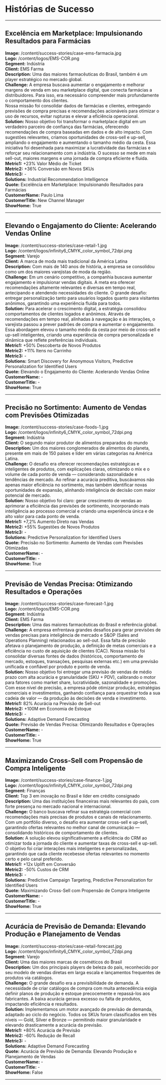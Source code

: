 # Histórias de Sucesso

---

## Excelência em Marketplace: Impulsionando Resultados para Farmácias
**Image:** /content/success-stories/case-ems-farmacia.jpg  
**Logo:** /content/logos/EMS-COR.png  
**Segment:** Indústria  
**Client:** EMS Farma  
**Description:** Uma das maiores farmacêuticas do Brasil, também é um player estratégico no mercado global.  
**Challenge:** A empresa buscava aumentar o engajamento e melhorar margens de venda em seu marketplace digital, que conecta farmácias a distribuidores. Para isso, era necessário compreender mais profundamente o comportamento dos clientes.  
Nossa missão foi consolidar dados de farmácias e clientes, entregando previsões de compra precisas e recomendações acionáveis para otimizar o uso de recursos, evitar rupturas e elevar a eficiência operacional.  
**Solution:** Nosso objetivo foi transformar o marketplace digital em um verdadeiro parceiro de confiança das farmácias, oferecendo recomendações de compra baseadas em dados e de alto impacto. Com sugestões relevantes, criamos oportunidades de cross-sell e up-sell, ampliando o engajamento e aumentando o tamanho médio da cesta. Essa iniciativa foi desenhada para maximizar a lucratividade das farmácias e reforçar seu relacionamento com a indústria. O sucesso se mede em mais sell-out, maiores margens e uma jornada de compra eficiente e fluida.  
**Metric1:** +23% Valor Médio de Ticket  
**Metric2:** +36% Conversão em Novos SKUs  
**Metric3:** -  
**Solutions:** Industrial Recommendation Intelligence  
**Quote:** Excelência em Marketplace: Impulsionando Resultados para Farmácias  
**CustomerName:** Paulo Lima  
**CustomerTitle:** New Channel Manager  
**ShowHome:** True

---

## Elevando o Engajamento do Cliente: Acelerando Vendas Online
**Image:** /content/success-stories/case-retail-1.jpg  
**Logo:** /content/logos/infinity6_CMYK_color_symbol_72dpi.png  
**Segment:** Varejo  
**Client:** A marca de moda mais tradicional da América Latina  
**Description:** Com mais de 140 anos de história, a empresa se consolidou como um dos maiores varejistas de moda da região.  
**Challenge:** Em um cenário competitivo, a companhia buscava aumentar engajamento e impulsionar vendas digitais. A meta era oferecer recomendações altamente relevantes e diversas em tempo real, antecipando e atendendo necessidades do cliente. O grande desafio: entregar personalização tanto para usuários logados quanto para visitantes anônimos, garantindo uma experiência fluida para todos.  
**Solution:** Para acelerar o crescimento digital, a estratégia consolidou comportamentos de clientes logados e anônimos. Através de recomendações em tempo real, alinhadas à navegação e às interações, o varejista passou a prever padrões de compra e aumentar o engajamento.  
Essa abordagem elevou o tamanho médio da cesta por meio de cross-sell e up-sell inteligentes, criando uma experiência de compra personalizada e dinâmica que reflete preferências individuais.  
**Metric1:** +50% Descoberta de Novos Produtos  
**Metric2:** +11% Itens no Carrinho  
**Metric3:** -  
**Solutions:** Smart Discovery for Anonymous Visitors, Predictive Personalization for Identified Users  
**Quote:** Elevando o Engajamento do Cliente: Acelerando Vendas Online  
**CustomerName:** -  
**CustomerTitle:** -  
**ShowHome:** True

---

## Precisão no Sortimento: Aumento de Vendas com Previsões Otimizadas
**Image:** /content/success-stories/case-foods-1.jpg  
**Logo:** /content/logos/infinity6_CMYK_color_symbol_72dpi.png  
**Segment:** Indústria  
**Client:** O segundo maior produtor de alimentos preparados do mundo  
**Description:** Um dos maiores conglomerados de alimentos do planeta, presente em mais de 150 países e líder em várias categorias na América Latina.  
**Challenge:** O desafio era oferecer recomendações estratégicas e inteligentes de produtos, com explicações claras, otimizando o mix e o volume de cada ponto de venda — considerando sazonalidade e tendências de mercado. Ao refinar a acurácia preditiva, buscávamos não apenas maior eficiência no sortimento, mas também identificar novas oportunidades de expansão, alinhando inteligência de decisão com maior potencial de mercado.  
**Solution:** Nosso objetivo foi claro: gerar crescimento de vendas ao aprimorar a eficiência das previsões de sortimento, incorporando mais inteligência ao processo comercial e criando uma experiência única e de alto valor para cada ponto de venda.  
**Metric1:** +7,2% Aumento Direto nas Vendas  
**Metric2:** +55% Sugestões de Novos Produtos  
**Metric3:** -  
**Solutions:** Predictive Personalization for Identified Users  
**Quote:** Precisão no Sortimento: Aumento de Vendas com Previsões Otimizadas  
**CustomerName:** -  
**CustomerTitle:** -  
**ShowHome:** True

---

## Previsão de Vendas Precisa: Otimizando Resultados e Operações
**Image:** /content/success-stories/case-forecast-1.jpg  
**Logo:** /content/logos/EMS-COR.png  
**Segment:** Indústria  
**Client:** EMS Farma  
**Description:** Uma das maiores farmacêuticas do Brasil e referência global.  
**Challenge:** A empresa enfrentava grandes desafios para gerar previsões de vendas precisas para inteligência de mercado e S&OP (Sales and Operations Planning) relacionados ao sell-out. Essa falta de precisão afetava o planejamento de produção, a definição de metas comerciais e a eficiência no custo de aquisição de clientes (CAC). Nossa missão foi consolidar diversas fontes de dados (históricos, comportamento de mercado, estoques, transações, pesquisas externas etc.) em uma previsão unificada e confiável por produto e ponto de venda.  
**Solution:** Nosso objetivo foi entregar uma previsão de vendas de médio prazo com alta acurácia e granularidade (SKU + PDV), calibrando o motor para fatores como market share, lucratividade, sazonalidade e promoções. Com esse nível de precisão, a empresa pôde otimizar produção, estratégias comerciais e investimentos, ganhando confiança para orquestrar toda a sua cadeia de valor — da produção às decisões de venda e investimento.  
**Metric1:** 82% Acurácia na Previsão de Sell-out  
**Metric2:** +100M em Economia de Estoque  
**Metric3:** -  
**Solutions:** Adaptive Demand Forecasting  
**Quote:** Previsão de Vendas Precisa: Otimizando Resultados e Operações  
**CustomerName:** -  
**CustomerTitle:** -  
**ShowHome:** True

---

## Maximizando Cross-Sell com Propensão de Compra Inteligente
**Image:** /content/success-stories/case-finance-1.jpg  
**Logo:** /content/logos/infinity6_CMYK_color_symbol_72dpi.png  
**Segment:** Finanças  
**Client:** Top 3 em inovação no Brasil e líder em crédito consignado  
**Description:** Uma das instituições financeiras mais relevantes do país, com forte presença no mercado nacional e internacional.  
**Challenge:** O banco buscava refinar sua estratégia comercial com recomendações mais precisas de produtos e canais de relacionamento. Com um portfólio diverso, o desafio era aumentar cross-sell e up-sell, garantindo ofertas relevantes no melhor canal de comunicação — consolidando históricos de comportamento de clientes.  
**Solution:** A solução elevou significativamente a eficiência do CRM ao otimizar toda a jornada do cliente e aumentar taxas de cross-sell e up-sell. O objetivo foi criar interações mais inteligentes e personalizadas, garantindo que cada cliente recebesse ofertas relevantes no momento certo e pelo canal preferido.  
**Metric1:** +12x Uplift em Conversão  
**Metric2:** -50% Custos de CRM  
**Metric3:** -  
**Solutions:** Predictive Campaign Targeting, Predictive Personalization for Identified Users  
**Quote:** Maximizando Cross-Sell com Propensão de Compra Inteligente  
**CustomerName:** -  
**CustomerTitle:** -  
**ShowHome:** True

---

## Acurácia de Previsão de Demanda: Elevando Produção e Planejamento de Vendas
**Image:** /content/success-stories/case-retail-forecast.jpg  
**Logo:** /content/logos/infinity6_CMYK_color_symbol_72dpi.png  
**Segment:** Varejo  
**Client:** Uma das maiores marcas de cosméticos do Brasil  
**Description:** Um dos principais players de beleza do país, reconhecido por seu modelo de vendas diretas em larga escala e lançamentos frequentes de produtos via catálogos.  
**Challenge:** O grande desafio era a previsibilidade de demanda. A necessidade de criar catálogos de compra com muita antecedência exigia definir planos de produção e estoque precocemente e repassá-los aos fabricantes. A baixa acurácia gerava excesso ou falta de produtos, impactando eficiência e resultados.  
**Solution:** Implementamos um motor avançado de previsão de demanda, adaptado ao ciclo do negócio. Todos os SKUs foram classificados em três níveis — Gold, Silver e Bronze — permitindo maior granularidade e elevando drasticamente a acurácia da previsão.  
**Metric1:** +80% Acurácia de Previsão  
**Metric2:** -60% Redução de Recall  
**Metric3:** -  
**Solutions:** Adaptive Demand Forecasting  
**Quote:** Acurácia de Previsão de Demanda: Elevando Produção e Planejamento de Vendas  
**CustomerName:** -  
**CustomerTitle:** -  
**ShowHome:** False

---

